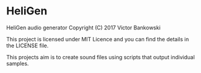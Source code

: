 # HeliGen

HeliGen audio generator
Copyright (C) 2017 Victor Bankowski

This project is licensed under MIT Licence and you can find the details in the LICENSE file.    
    
This projects aim is to create sound files using scripts that output individual samples.
